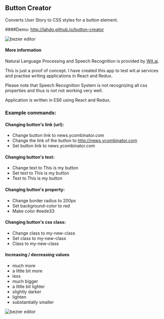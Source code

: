 ## Button Creator
Converts User Story to CSS styles for a button element.

####Demo:
<http://lahdo.github.io/button-creator>

![bezier editor](http://i.imgur.com/c9nb8Fh.gif)

#### More information

Natural Language Processing and Speech Recognition is provided by [Wit.ai](http://wit.ai). 

This is just a proof of concept. I have created this app to test wit.ai services and practise writing applications in React and Redux.

Please note that Speech Recognition System is not recognizing all css properties and thus is not not working very well.

Application is written in ES6 using React and Redux.

### Example commands:

#### Changing button's link (url):

- Change button link to news.ycombinator.com
- Change the link of the button to http://news.ycombinator.com
- Set button link to news.ycombinator.com

#### Changing button's text:

- Change text to This is my button
- Set text to This is my button
- Text to This is my button

#### Changing button's property:

- Change border radius to 200px
- Set background-color to red
- Make color #eede33

#### Changing button's css class:

- Change class to my-new-class
- Set class to my-new-class
- Class to my-new-class

#### Increasing / decreasing values

- much more
- a little bit more
- less
- much bigger
- a little bit lighter
- slightly darker
- lighten
- substantially smaller

![bezier editor](http://i.imgur.com/ueE7SjS.gif)
